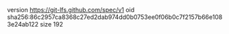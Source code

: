 version https://git-lfs.github.com/spec/v1
oid sha256:86c2957ca8368c27ed2dab974dd0b0753ee0f06b0c7f2157b66e1083e24ab122
size 192
